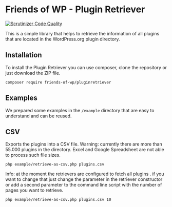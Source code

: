 # Friends of WP - Plugin Retriever

[![Scrutinizer Code Quality](https://scrutinizer-ci.com/g/friends-of-wp/wp-plugin-directory-exporter/badges/quality-score.png?b=develop)](https://scrutinizer-ci.com/g/friends-of-wp/wp-plugin-directory-exporter/?branch=develop)

This is a simple library that helps to retrieve the information of all plugins that are located in the WordPress.org plugin directory.

## Installation

To install the Plugin Retriever you can use composer, clone the repository or just download the ZIP file.  

```shell
composer require friends-of-wp/pluginretriever
```

## Examples

We prepared some examples in the `/example` directory that are easy to understand and can be reused.

## CSV

Exports the plugins into a CSV file. Warning: currently there are more than 55.000 plugins in the directory. Excel and Google Spreadsheet are not able to process such file sizes.

````shell
php example/retrieve-as-csv.php plugins.csv
````

Info: at the moment the retrievers are configured to fetch all plugins . if you want to change that just change the parameter in the retriever constructor or add a second parameter to the command line script with the number of pages you want to retrieve. 

````shell
php example/retrieve-as-csv.php plugins.csv 10
````

